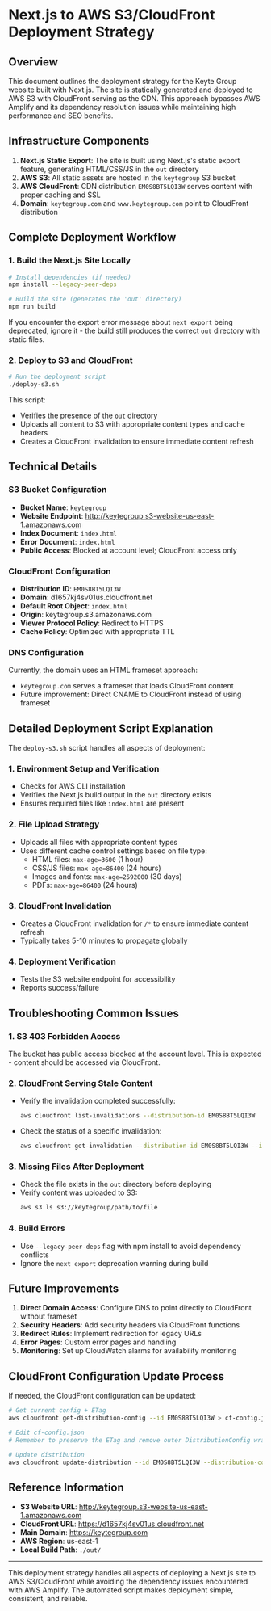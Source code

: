 # Next.js to AWS S3/CloudFront Deployment Strategy

## Overview

This document outlines the deployment strategy for the Keyte Group website built with Next.js. The site is statically generated and deployed to AWS S3 with CloudFront serving as the CDN. This approach bypasses AWS Amplify and its dependency resolution issues while maintaining high performance and SEO benefits.

## Infrastructure Components

1. **Next.js Static Export**: The site is built using Next.js's static export feature, generating HTML/CSS/JS in the `out` directory
2. **AWS S3**: All static assets are hosted in the `keytegroup` S3 bucket
3. **AWS CloudFront**: CDN distribution `EM0S8BT5LQI3W` serves content with proper caching and SSL
4. **Domain**: `keytegroup.com` and `www.keytegroup.com` point to CloudFront distribution

## Complete Deployment Workflow

### 1. Build the Next.js Site Locally

```bash
# Install dependencies (if needed)
npm install --legacy-peer-deps

# Build the site (generates the 'out' directory)
npm run build
```

If you encounter the export error message about `next export` being deprecated, ignore it - the build still produces the correct `out` directory with static files.

### 2. Deploy to S3 and CloudFront

```bash
# Run the deployment script
./deploy-s3.sh
```

This script:
- Verifies the presence of the `out` directory
- Uploads all content to S3 with appropriate content types and cache headers
- Creates a CloudFront invalidation to ensure immediate content refresh

## Technical Details

### S3 Bucket Configuration

- **Bucket Name**: `keytegroup`
- **Website Endpoint**: http://keytegroup.s3-website-us-east-1.amazonaws.com
- **Index Document**: `index.html`
- **Error Document**: `index.html`
- **Public Access**: Blocked at account level; CloudFront access only

### CloudFront Configuration

- **Distribution ID**: `EM0S8BT5LQI3W`
- **Domain**: d1657kj4sv01us.cloudfront.net
- **Default Root Object**: `index.html`
- **Origin**: keytegroup.s3.amazonaws.com
- **Viewer Protocol Policy**: Redirect to HTTPS
- **Cache Policy**: Optimized with appropriate TTL

### DNS Configuration

Currently, the domain uses an HTML frameset approach:
- `keytegroup.com` serves a frameset that loads CloudFront content
- Future improvement: Direct CNAME to CloudFront instead of using frameset

## Detailed Deployment Script Explanation

The `deploy-s3.sh` script handles all aspects of deployment:

### 1. Environment Setup and Verification
- Checks for AWS CLI installation
- Verifies the Next.js build output in the `out` directory exists
- Ensures required files like `index.html` are present

### 2. File Upload Strategy
- Uploads all files with appropriate content types
- Uses different cache control settings based on file type:
  - HTML files: `max-age=3600` (1 hour)
  - CSS/JS files: `max-age=86400` (24 hours)
  - Images and fonts: `max-age=2592000` (30 days)
  - PDFs: `max-age=86400` (24 hours)

### 3. CloudFront Invalidation
- Creates a CloudFront invalidation for `/*` to ensure immediate content refresh
- Typically takes 5-10 minutes to propagate globally

### 4. Deployment Verification
- Tests the S3 website endpoint for accessibility
- Reports success/failure

## Troubleshooting Common Issues

### 1. S3 403 Forbidden Access
The bucket has public access blocked at the account level. This is expected - content should be accessed via CloudFront.

### 2. CloudFront Serving Stale Content
- Verify the invalidation completed successfully:
  ```bash
  aws cloudfront list-invalidations --distribution-id EM0S8BT5LQI3W
  ```
- Check the status of a specific invalidation:
  ```bash
  aws cloudfront get-invalidation --distribution-id EM0S8BT5LQI3W --id [INVALIDATION_ID]
  ```

### 3. Missing Files After Deployment
- Check the file exists in the `out` directory before deploying
- Verify content was uploaded to S3:
  ```bash
  aws s3 ls s3://keytegroup/path/to/file
  ```

### 4. Build Errors
- Use `--legacy-peer-deps` flag with npm install to avoid dependency conflicts
- Ignore the `next export` deprecation warning during build

## Future Improvements

1. **Direct Domain Access**: Configure DNS to point directly to CloudFront without frameset
2. **Security Headers**: Add security headers via CloudFront functions
3. **Redirect Rules**: Implement redirection for legacy URLs
4. **Error Pages**: Custom error pages and handling
5. **Monitoring**: Set up CloudWatch alarms for availability monitoring

## CloudFront Configuration Update Process

If needed, the CloudFront configuration can be updated:

```bash
# Get current config + ETag
aws cloudfront get-distribution-config --id EM0S8BT5LQI3W > cf-config.json

# Edit cf-config.json
# Remember to preserve the ETag and remove outer DistributionConfig wrapper

# Update distribution
aws cloudfront update-distribution --id EM0S8BT5LQI3W --distribution-config file://cf-update.json --if-match [ETAG]
```

## Reference Information

- **S3 Website URL**: http://keytegroup.s3-website-us-east-1.amazonaws.com
- **CloudFront URL**: https://d1657kj4sv01us.cloudfront.net
- **Main Domain**: https://keytegroup.com
- **AWS Region**: us-east-1
- **Local Build Path**: `./out/`

---

This deployment strategy handles all aspects of deploying a Next.js site to AWS S3/CloudFront while avoiding the dependency issues encountered with AWS Amplify. The automated script makes deployment simple, consistent, and reliable. 